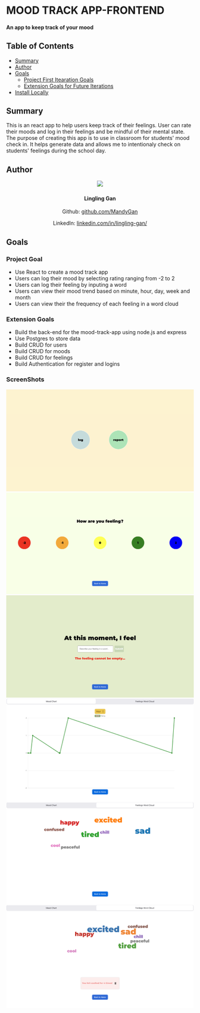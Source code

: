 # MOOD TRACK APP-FRONTEND

#### An app to keep track of your mood

## Table of Contents

- [Summary](#summary)
- [Author](#author)
- [Goals](#goals)
  - [Project First Itearation Goals](#project-first-iteration-goals)
  - [Extension Goals for Future Iterations](#extension-goals-for-future-iterations)
- [Install Locally](#install-locally)

## Summary

This is an react app to help users keep track of their feelings. User can rate their moods and log in their feelings and be mindful of their mental state. The purpose of creating this app is to use in classroom for students' mood check in. It helps generate data and allows me to intentionaly check on students' feelings during the school day. 

## Author

<div align="center">

<img src="https://avatars.githubusercontent.com/u/115114235?v=4" width="150px" />

#### Lingling Gan

Github: [github.com/MandyGan](https://github.com/MandyGan)

LinkedIn: [linkedin.com/in/lingling-gan/](https://www.linkedin.com/in/lingling-gan/)

</div>

## Goals

### Project Goal

- Use React to create a mood track app 
- Users can log their mood by selecting rating ranging from -2 to 2 
- Users can log their feeling by inputing a word 
- Users can view their mood trend based on minute, hour, day, week and month
- Users can view their the frequency of each feeling in a word cloud 

### Extension Goals 

- Build the back-end for the mood-track-app using node.js and express
- Use Postgres to store data
- Build CRUD for users 
- Build CRUD for moods 
- Build CRUD for feelings 
- Build Authentication for register and logins 

### ScreenShots 

![HomePage](src/assets/imgs/homePage.png)
![Rating Page](src/assets/imgs/ratings.png)
![Feeling Page](src/assets/imgs/newInput.png)
![Mood Trend](src/assets/imgs/lineChart.png)
![Feeling Word Cloud](src/assets/imgs/wordCloud.png) 
![Feeling Word Cloud](src/assets/imgs/Bubble.png)





